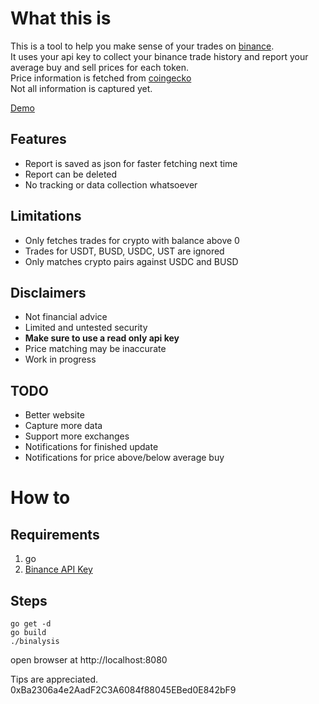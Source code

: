 # What this is
This is a tool to help you make sense of your trades on [binance](https://binance.com). <br>
It uses your api key to collect your binance trade history and report your average buy and sell prices for each token.<br>
Price information is fetched from [coingecko](https://coingecko.com)<br>
Not all information is captured yet. 

[Demo](https://161.117.231.95:8080)

## Features
* Report is saved as json for faster fetching next time
* Report can be deleted
* No tracking or data collection whatsoever

## Limitations
* Only fetches trades for crypto with balance above 0
* Trades for USDT, BUSD, USDC, UST are ignored
* Only matches crypto pairs against USDC and BUSD

## Disclaimers
* Not financial advice
* Limited and untested security
* **Make sure to use a read only api key**
* Price matching may be inaccurate
* Work in progress

## TODO
* Better website
* Capture more data
* Support more exchanges
* Notifications for finished update
* Notifications for price above/below average buy

# How to
## Requirements
1. go
2. [Binance API Key](https://www.binance.com/en/support/faq/360002502072/)
## Steps
```
go get -d
go build
./binalysis
```
open browser at http://localhost:8080

Tips are appreciated. 0xBa2306a4e2AadF2C3A6084f88045EBed0E842bF9